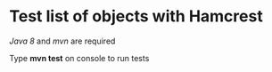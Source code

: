 # Test list of objects with Hamcrest

*Java 8* and *mvn* are required

Type **mvn test** on console to run tests
